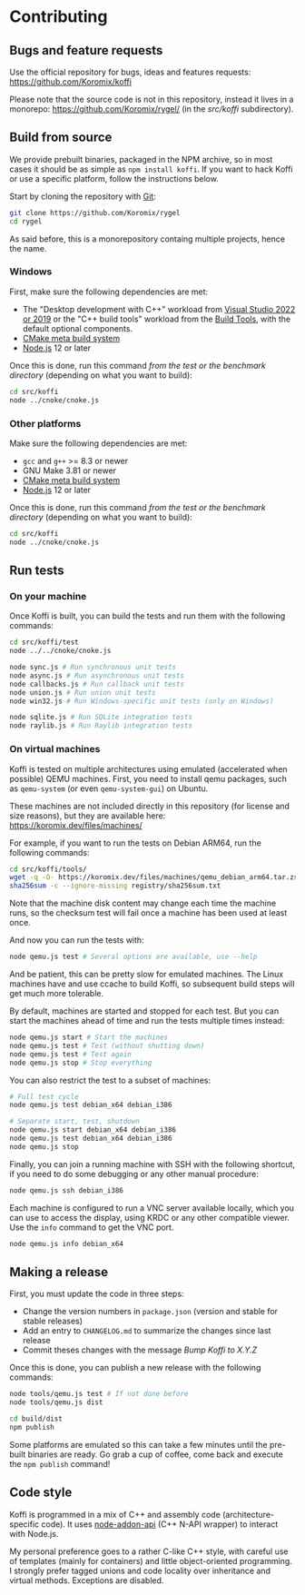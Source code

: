 # Contributing

## Bugs and feature requests

Use the official repository for bugs, ideas and features requests: https://github.com/Koromix/koffi

Please note that the source code is not in this repository, instead it lives in a monorepo: https://github.com/Koromix/rygel/ (in the *src/koffi* subdirectory).

## Build from source

We provide prebuilt binaries, packaged in the NPM archive, so in most cases it should be as simple as `npm install koffi`. If you want to hack Koffi or use a specific platform, follow the instructions below.

Start by cloning the repository with [Git](https://git-scm.com/):

```sh
git clone https://github.com/Koromix/rygel
cd rygel
```

As said before, this is a monorepository containg multiple projects, hence the name.

### Windows

First, make sure the following dependencies are met:

- The "Desktop development with C++" workload from [Visual Studio 2022 or 2019](https://visualstudio.microsoft.com/downloads/) or the "C++ build tools" workload from the [Build Tools](https://visualstudio.microsoft.com/downloads/#build-tools-for-visual-studio-2022), with the default optional components.
- [CMake meta build system](https://cmake.org/)
- [Node.js](https://nodejs.org/) 12 or later

Once this is done, run this command _from the test or the benchmark directory_ (depending on what you want to build):

```sh
cd src/koffi
node ../cnoke/cnoke.js
```

### Other platforms

Make sure the following dependencies are met:

- `gcc` and `g++` >= 8.3 or newer
- GNU Make 3.81 or newer
- [CMake meta build system](https://cmake.org/)
- [Node.js](https://nodejs.org/) 12 or later

Once this is done, run this command _from the test or the benchmark directory_ (depending on what you want to build):

```sh
cd src/koffi
node ../cnoke/cnoke.js
```

## Run tests

### On your machine

Once Koffi is built, you can build the tests and run them with the following commands:

```sh
cd src/koffi/test
node ../../cnoke/cnoke.js

node sync.js # Run synchronous unit tests
node async.js # Run asynchronous unit tests
node callbacks.js # Run callback unit tests
node union.js # Run union unit tests
node win32.js # Run Windows-specific unit tests (only on Windows)

node sqlite.js # Run SQLite integration tests
node raylib.js # Run Raylib integration tests
```

### On virtual machines

Koffi is tested on multiple architectures using emulated (accelerated when possible) QEMU machines. First, you need to install qemu packages, such as `qemu-system` (or even `qemu-system-gui`) on Ubuntu.

These machines are not included directly in this repository (for license and size reasons), but they are available here: https://koromix.dev/files/machines/

For example, if you want to run the tests on Debian ARM64, run the following commands:

```sh
cd src/koffi/tools/
wget -q -O- https://koromix.dev/files/machines/qemu_debian_arm64.tar.zst | zstd -d | tar xv
sha256sum -c --ignore-missing registry/sha256sum.txt
```

Note that the machine disk content may change each time the machine runs, so the checksum test will fail once a machine has been used at least once.

And now you can run the tests with:

```sh
node qemu.js test # Several options are available, use --help
```

And be patient, this can be pretty slow for emulated machines. The Linux machines have and use ccache to build Koffi, so subsequent build steps will get much more tolerable.

By default, machines are started and stopped for each test. But you can start the machines ahead of time and run the tests multiple times instead:

```sh
node qemu.js start # Start the machines
node qemu.js test # Test (without shutting down)
node qemu.js test # Test again
node qemu.js stop # Stop everything
```

You can also restrict the test to a subset of machines:

```sh
# Full test cycle
node qemu.js test debian_x64 debian_i386

# Separate start, test, shutdown
node qemu.js start debian_x64 debian_i386
node qemu.js test debian_x64 debian_i386
node qemu.js stop
```

Finally, you can join a running machine with SSH with the following shortcut, if you need to do some debugging or any other manual procedure:

```sh
node qemu.js ssh debian_i386
```

Each machine is configured to run a VNC server available locally, which you can use to access the display, using KRDC or any other compatible viewer. Use the `info` command to get the VNC port.

```sh
node qemu.js info debian_x64
```

## Making a release

First, you must update the code in three steps:

- Change the version numbers in `package.json` (version and stable for stable releases)
- Add an entry to `CHANGELOG.md` to summarize the changes since last release
- Commit theses changes with the message *Bump Koffi to X.Y.Z*

Once this is done, you can publish a new release with the following commands:

```sh
node tools/qemu.js test # If not done before
node tools/qemu.js dist

cd build/dist
npm publish
```

Some platforms are emulated so this can take a few minutes until the pre-built binaries are ready. Go grab a cup of coffee, come back and execute the `npm publish` command!

## Code style

Koffi is programmed in a mix of C++ and assembly code (architecture-specific code). It uses [node-addon-api](https://github.com/nodejs/node-addon-api) (C++ N-API wrapper) to interact with Node.js.

My personal preference goes to a rather C-like C++ style, with careful use of templates (mainly for containers) and little object-oriented programming. I strongly prefer tagged unions and code locality over inheritance and virtual methods. Exceptions are disabled.
